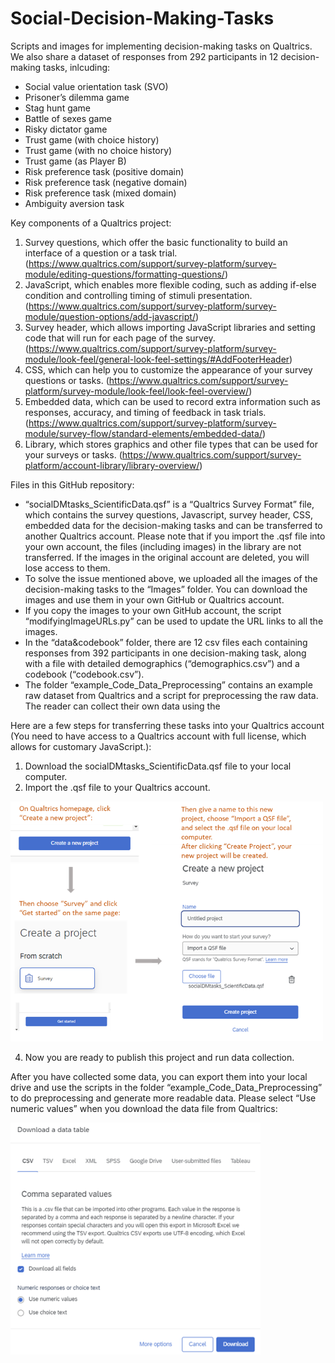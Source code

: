 # Social-Decision-Making-Tasks
Scripts and images for implementing decision-making tasks on Qualtrics.
We also share a dataset of responses from 292 participants in 12 decision-making tasks, inlcuding:
* Social value orientation task (SVO)
* Prisoner’s dilemma game 
* Stag hunt game 
* Battle of sexes game 
* Risky dictator game 
* Trust game (with choice history)
* Trust game (with no choice history)
* Trust game (as Player B)
* Risk preference task (positive domain)
* Risk preference task (negative domain)
* Risk preference task (mixed domain)
* Ambiguity aversion task

Key components of a Qualtrics project:
1.	Survey questions, which offer the basic functionality to build an interface of a question or a task trial. (https://www.qualtrics.com/support/survey-platform/survey-module/editing-questions/formatting-questions/)
2.	JavaScript, which enables more flexible coding, such as adding if-else condition and controlling timing of stimuli presentation. (https://www.qualtrics.com/support/survey-platform/survey-module/question-options/add-javascript/) 
3.	Survey header, which allows importing JavaScript libraries and setting code that will run for each page of the survey. (https://www.qualtrics.com/support/survey-platform/survey-module/look-feel/general-look-feel-settings/#AddFooterHeader)
4.	CSS, which can help you to customize the appearance of your survey questions or tasks. (https://www.qualtrics.com/support/survey-platform/survey-module/look-feel/look-feel-overview/)
5.	Embedded data, which can be used to record extra information such as responses, accuracy, and timing of feedback in task trials. (https://www.qualtrics.com/support/survey-platform/survey-module/survey-flow/standard-elements/embedded-data/) 
6.	Library, which stores graphics and other file types that can be used for your surveys or tasks. (https://www.qualtrics.com/support/survey-platform/account-library/library-overview/)

Files in this GitHub repository: 
* “socialDMtasks_ScientificData.qsf” is a “Qualtrics Survey Format” file, which contains the survey questions, Javascript, survey header, CSS, embedded data for the decision-making tasks and can be transferred to another Qualtrics account. Please note that if you import the .qsf file into your own account, the files (including images) in the library are not transferred. If the images in the original account are deleted, you will lose access to them.
* To solve the issue mentioned above, we uploaded all the images of the decision-making tasks to the “Images” folder. You can download the images and use them in your own GitHub or Qualtrics account.
* If you copy the images to your own GitHub account, the script “modifyingImageURLs.py” can be used to update the URL links to all the images.
* In the “data&codebook” folder, there are 12 csv files each containing responses from 392 participants in one decision-making task, along with a file with detailed demographics (“demographics.csv”) and a codebook (“codebook.csv”).
* The folder “example_Code_Data_Preprocessing” contains an example raw dataset from Qualtrics and a script for preprocessing the raw data. The reader can collect their own data using the   

Here are a few steps for transferring these tasks into your Qualtrics account (You need to have access to a Qualtrics account with full license, which allows for customary JavaScript.):
1.	Download the socialDMtasks_ScientificData.qsf file to your local computer.
2.	Import the .qsf file to your Qualtrics account.
<img src="https://raw.githubusercontent.com/ntu-cam-clic/Social_Decision_Making_Tasks/main/README%20Figures/ImportQSF.png" alt="alt text" width="500">

4.	Now you are ready to publish this project and run data collection.
 
After you have collected some data, you can export them into your local drive and use the scripts in the folder “example_Code_Data_Preprocessing” to do preprocessing and generate more readable data.
Please select “Use numeric values” when you download the data file from Qualtrics:

<img src="https://raw.githubusercontent.com/ntu-cam-clic/Social_Decision_Making_Tasks/main/README%20Figures/downloadDatatable.png" alt="alt text" width="400">
